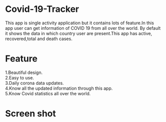 # Covid-19-Tracker
This app is single activity application but it contains lots of feature.In this app user can get information of COVID 19 from all over the world.
By default it shows the data in which country user are present.This app has active, recovered,total and death cases.

# Feature
1.Beautiful design.<br/>
2.Easy to use.<br/>
3.Daily corona data updates.<br/>
4.Know all the updated information through this app.<br/>
5.Know Covid statistics all over the world.<br/>

# Screen shot
